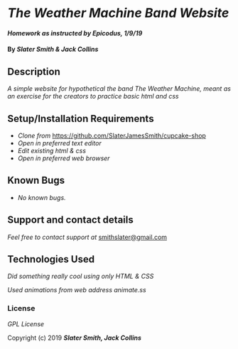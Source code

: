 # _The Weather Machine Band Website_

#### _Homework as instructed by Epicodus, 1/9/19_

#### By _**Slater Smith & Jack Collins**_

## Description

_A simple website for hypothetical the band The Weather Machine, meant as an exercise for the creators to practice basic html and css_

## Setup/Installation Requirements

* _Clone from_ https://github.com/SlaterJamesSmith/cupcake-shop
* _Open in preferred text editor_
* _Edit existing html & css_
* _Open in preferred web browser_


## Known Bugs

* _No known bugs._

## Support and contact details

_Feel free to contact support at_ smithslater@gmail.com

## Technologies Used

_Did something really cool using only HTML & CSS_

_Used animations from web address animate.ss_

### License

*GPL License*

Copyright (c) 2019 **_Slater Smith, Jack Collins_**
